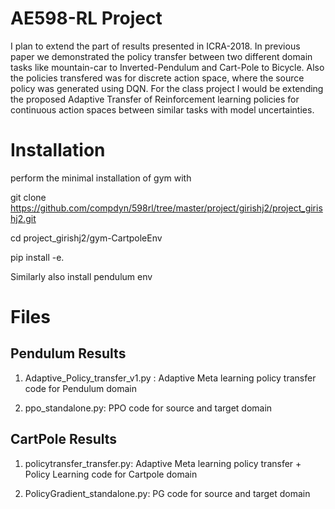 # AE598-RL Project
I plan to extend the part of results presented in ICRA-2018. In previous paper we demonstrated the policy transfer between two different domain tasks like mountain-car to Inverted-Pendulum and Cart-Pole to Bicycle. Also the policies transfered was for discrete action space, where the source policy was generated using DQN. For the class project I would be extending the proposed  Adaptive Transfer of Reinforcement learning policies for continuous action spaces between similar tasks with model uncertainties.


# Installation

perform the minimal installation of gym with 

git clone https://github.com/compdyn/598rl/tree/master/project/girishj2/project_girishj2.git

cd project_girishj2/gym-CartpoleEnv

pip install -e.

Similarly also install pendulum env

# Files

## Pendulum Results

1) Adaptive_Policy_transfer_v1.py : Adaptive Meta learning policy transfer code for Pendulum domain

2) ppo_standalone.py: PPO code for source and target domain

## CartPole Results

1) policytransfer_transfer.py: Adaptive Meta learning policy transfer + Policy Learning code for Cartpole domain

2) PolicyGradient_standalone.py: PG code for source and target domain



